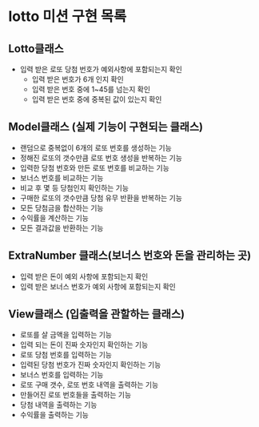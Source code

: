 # lotto 미션 구현 목록

## Lotto클래스
- 입력 받은 로또 당첨 번호가 예외사항에 포함되는지 확인
  - 입력 받은 번호가 6개 인지 확인
  - 입력 받은 번호 중에 1~45를 넘는지 확인
  - 입력 받은 번호 중에 중복된 값이 있는지 확인

## Model클래스 (실제 기능이 구현되는 클래스)
- 랜덤으로 중복없이 6개의 로또 번호를 생성하는 기능
- 정해진 로또의 갯수만큼 로또 번호 생성을 반복하는 기능
- 입력한 당첨 번호와 만든 로또 번호를 비교하는 기능
- 보너스 번호를 비교하는 기능
- 비교 후 몇 등 당첨인지 확인하는 기능
- 구매한 로또의 갯수만큼 당첨 유무 반환을 반복하는 기능
- 모든 당첨금을 합산하는 기능
- 수익률을 계산하는 기능
- 모든 결과값을 반환하는 기능

## ExtraNumber 클래스(보너스 번호와 돈을 관리하는 곳)
- 입력 받은 돈이 예외 사항에 포함되는지 확인
- 입력 받은 보너스 번호가 예외 사항에 포함되는지 확인

## View클래스 (입출력을 관할하는 클래스)
- 로또를 살 금액을 입력하는 기능
- 입력 되는 돈이 진짜 숫자인지 확인하는 기능
- 로또 당첨 번호를 입력하는 기능
- 입력된 당첨 번호가 진짜 숫자인지 확인하는 기능
- 보너스 번호를 입력하는 기능
- 로또 구매 갯수, 로또 번호 내역을 출력하는 기능
- 만들어진 로또 번호들을 출력하는 기능
- 당첨 내역을 출력하는 기능
- 수익률을 출력하는 기능
